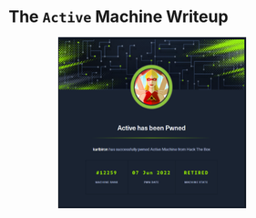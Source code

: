 # The `Active` Machine Writeup

<p align="center">
  <img src="../../assets/active_pwned.png" alt="active_pwned" width="330" height="300">
</p>